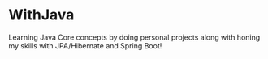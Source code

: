 # WithJava
Learning Java Core concepts by doing personal projects along with honing my skills with JPA/Hibernate and Spring Boot!
